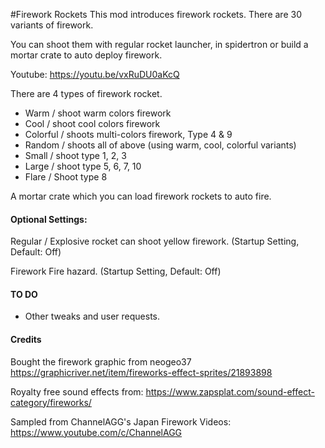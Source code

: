 #Firework Rockets
This mod introduces firework rockets.  There are 30 variants of firework.   

You can shoot them with regular rocket launcher, in spidertron or build a mortar crate to auto deploy firework.

Youtube: https://youtu.be/vxRuDU0aKcQ

There are 4 types of firework rocket.
- Warm / shoot warm colors firework
- Cool / shoot cool colors firework
- Colorful / shoots multi-colors firework, Type 4 & 9
- Random / shoots all of above (using warm, cool, colorful variants)
- Small / shoot type 1, 2, 3
- Large / shoot type 5, 6, 7, 10
- Flare / Shoot type 8

A mortar crate which you can load firework rockets to auto fire.

#### Optional Settings:

Regular / Explosive rocket can shoot yellow firework. (Startup Setting, Default: Off)

Firework Fire hazard. (Startup Setting, Default: Off)

#### TO DO
- Other tweaks and user requests.


#### Credits
Bought the firework graphic from neogeo37
https://graphicriver.net/item/fireworks-effect-sprites/21893898

Royalty free sound effects from:
https://www.zapsplat.com/sound-effect-category/fireworks/

Sampled from ChannelAGG's Japan Firework Videos:
https://www.youtube.com/c/ChannelAGG

